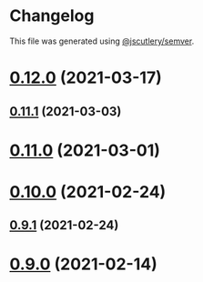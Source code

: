 # Changelog

This file was generated using [@jscutlery/semver](https://github.com/jscutlery/semver).

# [0.12.0](https://github.com/studds/nx-aws/compare/v0.11.1...v0.12.0) (2021-03-17)



## [0.11.1](https://github.com/studds/nx-aws/compare/v0.11.0...v0.11.1) (2021-03-03)



# [0.11.0](https://github.com/studds/nx-aws/compare/v0.10.0...v0.11.0) (2021-03-01)



# [0.10.0](https://github.com/studds/nx-aws/compare/v0.9.1...v0.10.0) (2021-02-24)



## [0.9.1](https://github.com/studds/nx-aws/compare/v0.9.0...v0.9.1) (2021-02-24)



# [0.9.0](https://github.com/studds/nx-aws/compare/v0.8.3...v0.9.0) (2021-02-14)
